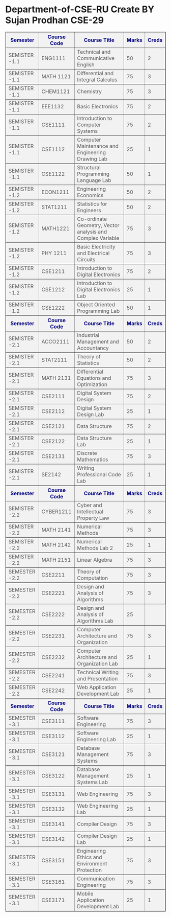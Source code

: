 # Department-of-CSE-RU Create BY Sujan Prodhan CSE-29
<table border="1" style="background-color: #f2f2f2;">
  <thead>
    <tr>
      <th style="color: #000080;">Semester</th>
      <th style="color: #000080;">Course Code</th>
      <th style="color: #000080;">Course Title</th>
      <th style="color: #000080;">Marks</th>
      <th style="color: #000080;">Creds</th>
    </tr>
  </thead>
  <tbody>
    <tr>
      <td style="color: #555555;">SEMISTER -1.1</td>
      <td style="color: #555555;">ENG1111</td>
      <td style="color: #555555;">Technical and Communicative English</td>
      <td style="color: #555555;">50</td>
      <td style="color: #555555;">2</td>
    </tr>
    <tr>
      <td style="color: #555555;">SEMISTER -1.1</td>
      <td style="color: #555555;">MATH 1121</td>
      <td style="color: #555555;">Differential and Integral Calculus</td>
      <td style="color: #555555;">75</td>
      <td style="color: #555555;">3</td>
    </tr>
    <tr>
      <td style="color: #555555;">SEMISTER -1.1</td>
      <td style="color: #555555;">CHEM1121</td>
      <td style="color: #555555;">Chemistry</td>
      <td style="color: #555555;">75</td>
      <td style="color: #555555;">3</td>
    </tr>
    <tr>
      <td style="color: #555555;">SEMISTER -1.1</td>
      <td style="color: #555555;">EEE1132</td>
      <td style="color: #555555;">Basic Electronics</td>
      <td style="color: #555555;">75</td>
      <td style="color: #555555;">2</td>
    </tr>
    <tr>
      <td style="color: #555555;">SEMISTER -1.1</td>
      <td style="color: #555555;">CSE1111</td>
      <td style="color: #555555;">Introduction to Computer Systems</td>
      <td style="color: #555555;">75</td>
      <td style="color: #555555;">2</td>
    </tr>
    <tr>
      <td style="color: #555555;">SEMISTER -1.1</td>
      <td style="color: #555555;">CSE1112</td>
      <td style="color: #555555;">Computer Maintenance and Engineering Drawing Lab</td>
      <td style="color: #555555;">25</td>
      <td style="color: #555555;">1</td>
    </tr>
    <tr>
        <tr>
      <td style="color: #555555;">SEMISTER -1.1</td>
      <td style="color: #555555;">CSE1122</td>
      <td style="color: #555555;">Structural Programming Language Lab</td>
      <td style="color: #555555;">50</td>
      <td style="color: #555555;">1</td>
    </tr>
    <tr>
      <td style="color: #555555;">SEMISTER -1.2</td>
      <td style="color: #555555;">ECON1211</td>
      <td style="color: #555555;">Engineering Economics</td>
      <td style="color: #555555;">50</td>
      <td style="color: #555555;">2</td>
    </tr>
    <tr>
      <td style="color: #555555;">SEMISTER -1.2</td>
      <td style="color: #555555;">STAT1211</td>
      <td style="color: #555555;">Statistics for Engineers</td>
      <td style="color: #555555;">50</td>
      <td style="color: #555555;">2</td>
    </tr>
    <tr>
      <td style="color: #555555;">SEMISTER -1.2</td>
      <td style="color: #555555;">MATH1221</td>
      <td style="color: #555555;">Co-ordinate Geometry, Vector analysis and Complex Variable</td>
      <td style="color: #555555;">75</td>
      <td style="color: #555555;">3</td>
    </tr>
    <tr>
      <td style="color: #555555;">SEMISTER -1.2</td>
      <td style="color: #555555;">PHY 1211</td>
      <td style="color: #555555;">Basic Electricity and Electrical Circuits</td>
      <td style="color: #555555;">75</td>
      <td style="color: #555555;">3</td>
    </tr>
    <tr>
      <td style="color: #555555;">SEMISTER -1.2</td>
      <td style="color: #555555;">CSE1211</td>
      <td style="color: #555555;">Introduction to Digital Electronics</td>
      <td style="color: #555555;">75</td>
      <td style="color: #555555;">2</td>
    </tr>
    <tr>
      <td style="color: #555555;">SEMISTER -1.2</td>
      <td style="color: #555555;">CSE1212</td>
      <td style="color: #555555;">Introduction to Digital Electronics Lab</td>
      <td style="color: #555555;">25</td>
      <td style="color: #555555;">1</td>
    </tr>
    <tr>
         <tr>
      <td style="color: #555555;">SEMISTER -1.2</td>
      <td style="color: #555555;">CSE1222</td>
      <td style="color: #555555;">Object Oriented Programming Lab</td>
      <td style="color: #555555;">50</td>
      <td style="color: #555555;">1</td>
    </tr> 
      <tr>
      <th style="color: #000080;">Semester</th>
      <th style="color: #000080;">Course Code</th>
      <th style="color: #000080;">Course Title</th>
      <th style="color: #000080;">Marks</th>
      <th style="color: #000080;">Creds</th>
    </tr> 
    <tr>
      <td style="color: #555555;">SEMISTER -2.1</td>
      <td style="color: #555555;">ACCO2111</td>
      <td style="color: #555555;">Industrial Management and Accountancy</td>
      <td style="color: #555555;">50</td>
      <td style="color: #555555;">2</td>
    </tr>
    <tr>
      <td style="color: #555555;">SEMISTER -2.1</td>
      <td style="color: #555555;">STAT2111</td>
      <td style="color: #555555;">Theory of Statistics</td>
      <td style="color: #555555;">50</td>
      <td style="color: #555555;">2</td>
    </tr>
    <tr>
      <td style="color: #555555;">SEMISTER -2.1</td>
      <td style="color: #555555;">MATH 2131</td>
      <td style="color: #555555;">Differential Equations and Optimization</td>
      <td style="color: #555555;">75</td>
      <td style="color: #555555;">3</td>
    </tr>
    <tr>
      <td style="color: #555555;">SEMISTER -2.1</td>
      <td style="color: #555555;">CSE2111</td>
      <td style="color: #555555;">Digital System Design</td>
      <td style="color: #555555;">75</td>
      <td style="color: #555555;">2</td>
    </tr>
    <tr>
      <td style="color: #555555;">SEMISTER -2.1</td>
      <td style="color: #555555;">CSE2112</td>
      <td style="color: #555555;">Digital System Design Lab</td>
      <td style="color: #555555;">25</td>
      <td style="color: #555555;">1</td>
    </tr>
    <tr>
      <td style="color: #555555;">SEMISTER -2.1</td>
      <td style="color: #555555;">CSE2121</td>
      <td style="color: #555555;">Data Structure</td>
      <td style="color: #555555;">75</td>
      <td style="color: #555555;">2</td>
    </tr>
    <tr>
      <td style="color: #555555;">SEMISTER -2.1</td>
      <td style="color: #555555;">CSE2122</td>
      <td style="color: #555555;">Data Structure Lab</td>
      <td style="color: #555555;">25</td>
      <td style="color: #555555;">1</td>
    </tr>
    <tr>
<td style="color: #555555;">SEMISTER -2.1</td>
      <td style="color: #555555;">CSE2131</td>
      <td style="color: #555555;">Discrete Mathematics</td>
      <td style="color: #555555;">75</td>
      <td style="color: #555555;">3</td>
    </tr>
    <tr>
      <td style="color: #555555;">SEMISTER -2.1</td>
      <td style="color: #555555;">SE2142</td>
      <td style="color: #555555;">Writing Professional Code Lab</td>
      <td style="color: #555555;">25</td>
      <td style="color: #555555;">1</td>
    </tr>
    <tr>
      <th style="color: #000080;">Semester</th>
      <th style="color: #000080;">Course Code</th>
      <th style="color: #000080;">Course Title</th>
      <th style="color: #000080;">Marks</th>
      <th style="color: #000080;">Creds</th>
    </tr>
  </thead>
  <tbody>
    <tr>
      <td style="color: #555555;">SEMISTER -2.2</td>
      <td style="color: #555555;">CYBER1211</td>
      <td style="color: #555555;">Cyber and Intellectual Property Law</td>
      <td style="color: #555555;">75</td>
      <td style="color: #555555;">3</td>
    </tr>
    <tr>
      <td style="color: #555555;">SEMISTER -2.2</td>
      <td style="color: #555555;">MATH 2141</td>
      <td style="color: #555555;">Numerical Methods</td>
      <td style="color: #555555;">75</td>
      <td style="color: #555555;">3</td>
    </tr>
    <tr>
      <td style="color: #555555;">SEMISTER -2.2</td>
      <td style="color: #555555;">MATH 2142</td>
      <td style="color: #555555;">Numerical Methods Lab 2</td>
      <td style="color: #555555;">25</td>
      <td style="color: #555555;">1</td>
    </tr>
    <tr>
      <td style="color: #555555;">SEMISTER -2.2</td>
      <td style="color: #555555;">MATH 2151</td>
      <td style="color: #555555;">Linear Algebra</td>
      <td style="color: #555555;">75</td>
      <td style="color: #555555;">3</td>
    </tr>
    <tr>
      <td style="color: #555555;">SEMESTER -2.2</td>
      <td style="color: #555555;">CSE2211</td>
      <td style="color: #555555;">Theory of Computation</td>
      <td style="color: #555555;">75</td>
      <td style="color: #555555;">3</td>
    </tr>
    <tr>
      <td style="color: #555555;">SEMESTER -2.2</td>
      <td style="color: #555555;">CSE2221</td>
      <td style="color: #555555;">Design and Analysis of Algorithms</td>
      <td style="color: #555555;">75</td>
      <td style="color: #555555;">3</td>
    </tr>
    <tr>
      <td style="color: #555555;">SEMESTER -2.2</td>
      <td style="color: #555555;">CSE2222</td>
      <td style="color: #555555;">Design and Analysis of Algorithms Lab</td>
      <td style="color: #555555;">25</td>
          </tr>
    <tr>
      <td style="color: #555555;">SEMESTER -2.2</td>
      <td style="color: #555555;">CSE2231</td>
      <td style="color: #555555;">Computer Architecture and Organization</td>
      <td style="color: #555555;">75</td>
      <td style="color: #555555;">3</td>
    </tr>
    <tr>
      <td style="color: #555555;">SEMESTER -2.2</td>
      <td style="color: #555555;">CSE2232</td>
      <td style="color: #555555;">Computer Architecture and Organization Lab</td>
      <td style="color: #555555;">25</td>
      <td style="color: #555555;">1</td>
    </tr>
    <tr>
      <td style="color: #555555;">SEMESTER -2.2</td>
      <td style="color: #555555;">CSE2241</td>
      <td style="color: #555555;">Technical Writing and Presentation</td>
      <td style="color: #555555;">75</td>
      <td style="color: #555555;">3</td>
    </tr>
    <tr>
      <td style="color: #555555;">SEMESTER -2.2</td>
      <td style="color: #555555;">CSE2242</td>
      <td style="color: #555555;">Web Application Development Lab</td>
      <td style="color: #555555;">25</td>
      <td style="color: #555555;">1</td>
    </tr>
    <tr>
      <th style="color: #000080;">Semester</th>
      <th style="color: #000080;">Course Code</th>
      <th style="color: #000080;">Course Title</th>
      <th style="color: #000080;">Marks</th>
      <th style="color: #000080;">Creds</th>
    </tr>
    <tr>
      <td style="color: #555555;">SEMESTER -3.1</td>
      <td style="color: #555555;">CSE3111</td>
      <td style="color: #555555;">Software Engineering</td>
      <td style="color: #555555;">75</td>
      <td style="color: #555555;">3</td>
    </tr>
    <tr>
      <td style="color: #555555;">SEMESTER -3.1</td>
      <td style="color: #555555;">CSE3112</td>
      <td style="color: #555555;">Software Engineering Lab</td>
      <td style="color: #555555;">25</td>
      <td style="color: #555555;">1</td>
    </tr>
    <tr>
      <td style="color: #555555;">SEMESTER -3.1</td>
      <td style="color: #555555;">CSE3121</td>
      <td style="color: #555555;">Database Management Systems</td>
      <td style="color: #555555;">75</td>
      <td style="color: #555555;">3</td>
    </tr>
    <tr>
      <td style="color: #555555;">SEMESTER -3.1</td>
      <td style="color: #555555;">CSE3122</td>
      <td style="color: #555555;">Database Management Systems Lab</td>
      <td style="color: #555555;">25</td>
      <td style="color: #555555;">1</td>
    </tr>
    <tr>
      <td style="color: #555555;">SEMESTER -3.1</td>
      <td style="color: #555555;">CSE3131</td>
      <td style="color: #555555;">Web Engineering</td>
      <td style="color: #555555;">75</td>
      <td style="color: #555555;">3</td>
    </tr>
    <tr>
      <td style="color: #555555;">SEMESTER -3.1</td>
      <td style="color: #555555;">CSE3132</td>
      <td style="color: #555555;">Web Engineering Lab</td>
      <td style="color: #555555;">25</td>
      <td style="color: #555555;">1</td>
    </tr>
    <tr>
      <td style="color: #555555;">SEMESTER -3.1</td>
      <td style="color: #555555;">CSE3141</td>
      <td style="color: #555555;">Compiler Design</td>
      <td style="color: #555555;">75</td>
      <td style="color: #555555;">3</td>
          </tr>
    <tr>
      <td style="color: #555555;">SEMESTER -3.1</td>
      <td style="color: #555555;">CSE3142</td>
      <td style="color: #555555;">Compiler Design Lab</td>
      <td style="color: #555555;">25</td>
      <td style="color: #555555;">1</td>
    </tr>
    <tr>
      <td style="color: #555555;">SEMESTER -3.1</td>
      <td style="color: #555555;">CSE3151</td>
      <td style="color: #555555;">Engineering Ethics and Environment Protection</td>
      <td style="color: #555555;">75</td>
      <td style="color: #555555;">3</td>
    </tr>
    <tr>
      <td style="color: #555555;">SEMESTER -3.1</td>
      <td style="color: #555555;">CSE3161</td>
      <td style="color: #555555;">Communication Engineering</td>
      <td style="color: #555555;">75</td>
      <td style="color: #555555;">3</td>
    </tr>
    <tr>
      <td style="color: #555555;">SEMESTER -3.1</td>
      <td style="color: #555555;">CSE3171</td>
      <td style="color: #555555;">Mobile Application Development Lab</td>
      <td style="color: #555555;">25</td>
      <td style="color: #555555;">1</td>
    </tr>
  </tbody>
</table>
